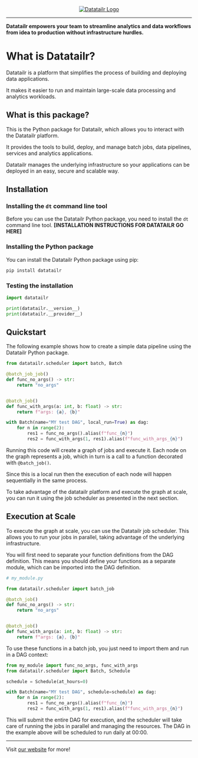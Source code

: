 <div style="text-align: center;">
  <a href="https://www.datatailr.com/" target="_blank">
    <img src="https://s3.eu-west-1.amazonaws.com/datatailr.com/assets/datatailr-logo.svg" alt="Datatailr Logo" />
  </a>
</div>

---

**Datatailr empowers your team to streamline analytics and data workflows
from idea to production without infrastructure hurdles.**

# What is Datatailr?

Datatailr is a platform that simplifies the process of building and deploying data applications.

It makes it easier to run and maintain large-scale data processing and analytics workloads.

## What is this package?
This is the Python package for Datatailr, which allows you to interact with the Datatailr platform.

It provides the tools to build, deploy, and manage batch jobs, data pipelines, services and analytics applications.

Datatailr manages the underlying infrastructure so your applications can be deployed in an easy, secure and scalable way.

## Installation

### Installing the `dt` command line tool
Before you can use the Datatailr Python package, you need to install the `dt` command line tool.
**[INSTALLATION INSTRUCTIONS FOR DATATAILR GO HERE]**

### Installing the Python package
You can install the Datatailr Python package using pip:
```bash
pip install datatailr
```

### Testing the installation
```python
import datatailr

print(datatailr.__version__)
print(datatailr.__provider__)
```


## Quickstart
The following example shows how to create a simple data pipeline using the Datatailr Python package.

```python
from datatailr.scheduler import batch, Batch

@batch_job_job()
def func_no_args() -> str:
    return "no_args"


@batch_job()
def func_with_args(a: int, b: float) -> str:
    return f"args: {a}, {b}"

with Batch(name="MY test DAG", local_run=True) as dag:
    for n in range(2):
        res1 = func_no_args().alias(f"func_{n}")
        res2 = func_with_args(1, res1).alias(f"func_with_args_{n}")
```

Running this code will create a graph of jobs and execute it.
Each node on the graph represents a job, which in turn is a call to a function decorated with `@batch_job()`.

Since this is a local run then the execution of each node will happen sequentially in the same process.

To take advantage of the datatailr platform and execute the graph at scale, you can run it using the job scheduler as presented in the next section.

## Execution at Scale
To execute the graph at scale, you can use the Datatailr job scheduler. This allows you to run your jobs in parallel, taking advantage of the underlying infrastructure.

You will first need to separate your function definitions from the DAG definition. This means you should define your functions as a separate module, which can be imported into the DAG definition.


```python
# my_module.py

from datatailr.scheduler import batch_job

@batch_job()
def func_no_args() -> str:
    return "no_args"


@batch_job()
def func_with_args(a: int, b: float) -> str:
    return f"args: {a}, {b}"
```

To use these functions in a batch job, you just need to import them and run in a DAG context:

```python
from my_module import func_no_args, func_with_args
from datatailr.scheduler import Batch, Schedule

schedule = Schedule(at_hours=0)

with Batch(name="MY test DAG", schedule=schedule) as dag:
    for n in range(2):
        res1 = func_no_args().alias(f"func_{n}")
        res2 = func_with_args(1, res1).alias(f"func_with_args_{n}")
```

This will submit the entire DAG for execution, and the scheduler will take care of running the jobs in parallel and managing the resources.
The DAG in the example above will be scheduled to run daily at 00:00.

___
Visit [our website](https://www.datatailr.com/) for more!
